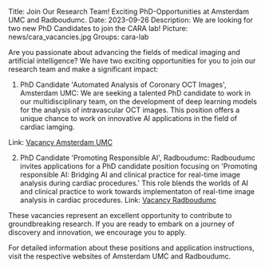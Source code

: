 Title: Join Our Research Team! Exciting PhD-Opportunities at Amsterdam UMC and Radboudumc.
Date: 2023-09-26
Description: We are looking for two new PhD Candidates to join the CARA lab! 
Picture: news/cara_vacancies.jpg
Groups: cara-lab

Are you passionate about advancing the fields of medical imaging and artificial intelligence? We have two exciting opportunities for you to join our research team and make a significant impact:

1. PhD Candidate 'Automated Analysis of Coronary OCT Images', Amsterdam UMC:
We are seeking a talented PhD candidate to work in our multidisciplinary team, on the development of deep learning models for the analysis of intravascular OCT images. This position offers a unique chance to work on innovative AI applications in the field of cardiac iamging.

Link: [Vacancy Amsterdam UMC](https://werkenbij.amsterdamumc.org/en/vacatures/research/phd-in-automated-analysis-of-coronary-oct-images-)

2. PhD Candidate 'Promoting Responsible AI',  Radboudumc:
Radboudumc invites applications for a PhD candidate position focusing on 'Promoting responsible AI: Bridging AI and clinical practice for real-time image analysis during cardiac procedures.' This role blends the worlds of AI and clinical practice to work towards implementaton of real-time image analysis in cardiac procedures.
Link: [Vacancy Radboudumc](https://www.radboudumc.nl/en/vacancies/138103-phd-candidate-promoting-responsible-ai-bridging-ai-and-clinical-practice-for-real-time-image)

These vacancies represent an excellent opportunity to contribute to groundbreaking research. If you are ready to embark on a journey of discovery and innovation, we encourage you to apply.

For detailed information about these positions and application instructions, visit the respective websites of Amsterdam UMC and Radboudumc.
